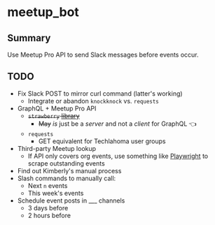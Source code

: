 # meetup_bot

## Summary
Use Meetup Pro API to send Slack messages before events occur.

## TODO
* Fix Slack POST to mirror curl command (latter's working)
  * Integrate or abandon `knockknock` vs. `requests`
* GraphQL + Meetup Pro API
  * ~~`strawberry` [library](https://strawberry.rocks/)~~
    * ~~May~~ *is* just be a _server_ and not a _client_ for GraphQL 👈
  * `requests`
    * GET equivalent for Techlahoma user groups
* Third-party Meetup lookup
  * If API only covers org events, use something like [Playwright](https://playwright.dev/python/) to scrape outstanding events
* Find out Kimberly's manual process
* Slash commands to manually call:
  * Next `n` events
  * This week's events
* Schedule event posts in ___ channels
  * 3 days before
  * 2 hours before
